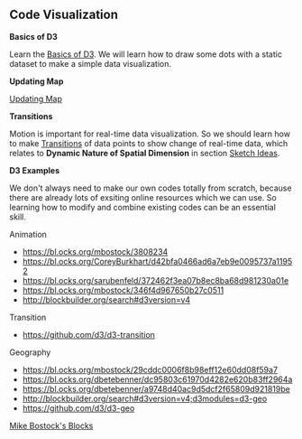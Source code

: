 ## Code Visualization

**Basics of D3**

Learn the [Basics of D3](https://github.com/zachpino/realtimespace/tree/master/week5). We will learn how to draw some dots with a static dataset to make a simple data visualization.

**Updating Map**

[Updating Map](https://github.com/zachpino/realtimespace/tree/master/week6)

**Transitions**

Motion is important for real-time data visualization. So we should learn how to make [Transitions](https://github.com/zachpino/realtimespace/tree/master/week8) of data points to show change of real-time data, which relates to **Dynamic Nature of Spatial Dimension** in section [Sketch Ideas](sketch.md).

**D3 Examples**

We don't always need to make our own codes totally from scratch, because there are already lots of exsiting online resources which we can use. So learning how to modify and combine existing codes can be an essential skill.

Animation

- https://bl.ocks.org/mbostock/3808234
- https://bl.ocks.org/CoreyBurkhart/d42bfa0466ad6a7eb9e0095737a11952
- https://bl.ocks.org/sarubenfeld/372462f3ea07b8ec8ba68d981230a01e
- https://bl.ocks.org/mbostock/346f4d967650b27c0511
- http://blockbuilder.org/search#d3version=v4

Transition

- https://github.com/d3/d3-transition

Geography

- https://bl.ocks.org/mbostock/29cddc0006f8b98eff12e60dd08f59a7
- https://bl.ocks.org/dbetebenner/dc95803c61970d4282e620b83ff2964a
- https://bl.ocks.org/dbetebenner/a9748d40ac9d5dcf2f65809d921819be
- http://blockbuilder.org/search#d3version=v4;d3modules=d3-geo
- https://github.com/d3/d3-geo

[Mike Bostock's Blocks](https://bl.ocks.org/mbostock)
